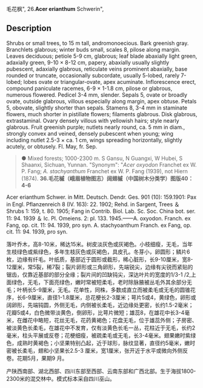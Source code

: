 毛花枫",
26.**Acer erianthum** Schwerin",

## Description
Shrubs or small trees, to 15 m tall, andromonoecious. Bark greenish gray. Branchlets glabrous; winter buds small, scales 8, pilose along margin. Leaves deciduous; petiole 5-9 cm, glabrous; leaf blade abaxially light green, adaxially green, 9-10 × 8-12 cm, papery, abaxially usually slightly pubescent, adaxially glabrous, reticulate veins prominent abaxially, base rounded or truncate, occasionally subcordate, usually 5-lobed, rarely 7-lobed; lobes ovate or triangular-ovate, apex acuminate. Inflorescence erect, compound paniculate racemes, 6-9 × 1-1.8 cm, pilose or glabrous, numerous flowered. Pedicel 3-4 mm, slender. Sepals 5, ovate or broadly ovate, outside glabrous, villous especially along margin, apex obtuse. Petals 5, obovate, slightly shorter than sepals. Stamens 8, 3-4 mm in staminate flowers, much shorter in pistillate flowers; filaments glabrous. Disk glabrous, extrastaminal. Ovary densely villous with yellowish hairs; style nearly glabrous. Fruit greenish purple; nutlets nearly round, ca. 5 mm in diam., strongly convex and veined, densely pubescent when young; wing including nutlet 2.5-3 × ca. 1 cm, wings spreading horizontally, slightly acutely, or obtusely. Fl. May, fr. Sep.

> ● Mixed forests; 1000-2300 m. S Gansu, N Guangxi, W Hubei, S Shaanxi, Sichuan, Yunnan.
  "Synonym": "*Acer oxyodon* Franchet ex W. P. Fang; *A. stachyanthum* Franchet ex W. P. Fang (1939), not Hiern (1874).
**36.毛花槭（峨眉植物图志）阔翅槭（中国树木分类学）图版40：4-6**

Acer erianthum Schwer. in Mitt. Deutsch. Dendr. Ges. 901 (10): 159.1901: Pax in Engl. Pflanzenreich 8 (IV. 163): 22. 1902; Rehd. in Sargent, Trees ＆ Shrubs 1: 159, t. 80. 1905; Fang in Contrib. Biol. Lab. Sc. Soc. China bot. ser. 11: 94. 1939 ＆ Ic. Pl. Omeiens. 2: pl. 133. 1945.——A. oxyodon. Franch. ex Fang, op. cit. 11: 94. 1939, pro syn. A. stachyoanthum Franch. ex Fang, op. cit. 11: 94. 1939, pro syn.

落叶乔木，高8-10米，稀达15米。树皮淡灰色或灰褐色。小枝细瘦，无毛，当年生枝绿色或紫绿色，多年生枝灰色或灰褐色，具皮孔。冬芽小，卵圆形；鳞片6枚，边缘有纤毛。叶纸质，基部近于圆形或截形，稀心脏形，长9-10厘米，宽8-12厘米，常5裂，稀7裂；裂片卵形或三角卵形，先端锐尖，边缘有尖锐而紧贴的锯齿，仅靠近基部的部分全缘；裂片间的凹缺钝尖，深达叶片的宽度的1/3-1 /2,上面绿色，无毛，下面亮绿色，嫩时常被短柔毛，老时除脉腋被丛毛外其余部分无毛；叶柄长5-9厘米，无毛。花单性，同株，多数成直立而被柔毛或无毛的圆锥花序，长6-9厘米，直径1-1.8厘米，总花梗长2-3厘米；萼片5或4，黄绿色，卵形或阔卵形，先端钝圆，外侧无毛，内侧被长柔毛，近边缘处更密，长约1.5-2毫米；花瓣5或4，白色微带淡黄色，倒卵形，比萼片微短；雄蕊8，在雄花中长3-4毫米，在雌花中略短，花丝无毛，花药黄褐色；花盘无毛，位于雄蕊外侧；子房密、被淡黄色长柔毛，在雄花中不发育，仅有淡黄色长毛一丛，花柱近于无毛，长约2毫米，柱头平展或反卷；花梗细瘦，被疏柔毛或无毛，长3-4毫米。翅果嫩时紫绿色，成熟时黄褐色；小坚果特别凸起，近于球形，脉纹显著，直径约5毫米，嫩时密被长柔毛，翅和小坚果长2.5-3 厘米，宽1厘米，张开近于水平或微向外侧反卷。花期5月，果期9 月。

产陕西南部、湖北西部、四川东部至西部、云南东部和广西北部。生于海拔1800-2300米的混交林中。模式标本采自四川巫山。
